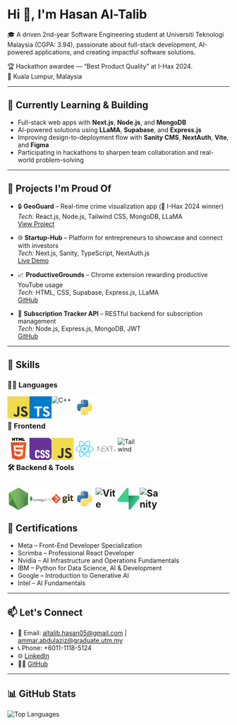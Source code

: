 # Hi 👋, I'm Hasan Al-Talib  

🎓 A driven 2nd-year Software Engineering student at Universiti Teknologi Malaysia (CGPA: 3.94), passionate about full-stack development, AI-powered applications, and creating impactful software solutions.  

🏆 Hackathon awardee — “Best Product Quality” at I-Hax 2024.  
📍 Kuala Lumpur, Malaysia  

---

## 🌱 Currently Learning & Building
- Full-stack web apps with **Next.js**, **Node.js**, and **MongoDB**
- AI-powered solutions using **LLaMA**, **Supabase**, and **Express.js**
- Improving design-to-deployment flow with **Sanity CMS**, **NextAuth**, **Vite**, and **Figma**
- Participating in hackathons to sharpen team collaboration and real-world problem-solving

---

## 🚀 Projects I'm Proud Of
- 🔒 **GeoGuard** – Real-time crime visualization app (🏅 I-Hax 2024 winner)  
  *Tech:* React.js, Node.js, Tailwind CSS, MongoDB, LLaMA  
  [View Project](https://github.com/KaifHalak/I-HAX-Team-IT-Support)

- 🌐 **Startup-Hub** – Platform for entrepreneurs to showcase and connect with investors  
  *Tech:* Next.js, Sanity, TypeScript, NextAuth.js  
  [Live Demo](https://nextjs-full-stack-app-9bi4-60jowrpqp-hasanammar05s-projects.vercel.app/)

- 📈 **ProductiveGrounds** – Chrome extension rewarding productive YouTube usage  
  *Tech:* HTML, CSS, Supabase, Express.js, LLaMA  
  [GitHub](https://github.com/HasanAmmar05/Supabase-Hackathon)

- 🧾 **Subscription Tracker API** – RESTful backend for subscription management  
  *Tech:* Node.js, Express.js, MongoDB, JWT  
  [GitHub](https://github.com/HasanAmmar05/Subscription-Tracker-API)

---

## 🧠 Skills

### 👨‍💻 Languages
<img align="left" alt="JavaScript" width="50px" src="https://raw.githubusercontent.com/github/explore/main/topics/javascript/javascript.png" /> <img align="left" alt="TypeScript" width="50px" src="https://raw.githubusercontent.com/github/explore/main/topics/typescript/typescript.png" /> <img align="left" alt="C++" width="50px" src="https://raw.githubusercontent.com/isocpp/logos/master/cpp_logo.png" /> <img align="left" alt="Python" width="50px" src="https://raw.githubusercontent.com/github/explore/main/topics/python/python.png" /> <br/><br/>

### 🧩 Frontend
<img align="left" alt="HTML5" width="50px" src="https://raw.githubusercontent.com/github/explore/main/topics/html/html.png" /> <img align="left" alt="CSS3" width="50px" src="https://raw.githubusercontent.com/github/explore/main/topics/css/css.png" /> <img align="left" alt="JavaScript" width="50px" src="https://raw.githubusercontent.com/github/explore/main/topics/javascript/javascript.png" /> <img align="left" alt="React" width="50px" src="https://raw.githubusercontent.com/github/explore/main/topics/react/react.png" /> <img align="left" alt="Next.js" width="50px" src="https://raw.githubusercontent.com/github/explore/main/topics/nextjs/nextjs.png" /> <img align="left" alt="Tailwind" width="50px" src="https://upload.wikimedia.org/wikipedia/commons/d/d5/Tailwind_CSS_Logo.svg" /> <br/><br/>


### 🛠️ Backend & Tools
<img align="left" alt="Node.js" width="50px" src="https://raw.githubusercontent.com/github/explore/main/topics/nodejs/nodejs.png" /> <img align="left" alt="MongoDB" width="50px" src="https://raw.githubusercontent.com/github/explore/main/topics/mongodb/mongodb.png" /> <img align="left" alt="Git" width="50px" src="https://raw.githubusercontent.com/github/explore/main/topics/git/git.png" /> <img align="left" alt="Python" width="50px" src="https://raw.githubusercontent.com/github/explore/main/topics/python/python.png" /> <img align="left" alt="Vite" width="50px" src="https://upload.wikimedia.org/wikipedia/commons/f/f1/Vitejs-logo.svg" /> <img align="left" alt="Supabase" width="50px" src="https://raw.githubusercontent.com/github/explore/main/topics/supabase/supabase.png" /> <img align="left" alt="Sanity" width="50px" src="https://avatars.githubusercontent.com/u/17177659?s=200&v=4" /> <br/><br/>
---

## 📜 Certifications
- Meta – Front-End Developer Specialization  
- Scrimba – Professional React Developer  
- Nvidia – AI Infrastructure and Operations Fundamentals  
- IBM – Python for Data Science, AI & Development  
- Google – Introduction to Generative AI  
- Intel – AI Fundamentals  

---

## 📫 Let's Connect

- 📧 Email: altalib.hasan05@gmail.com | ammar.abdulaziz@graduate.utm.my  
- 📞 Phone: +6011-1118-5124  
- 🌐 [LinkedIn](https://www.linkedin.com/in/hasan-al-talib-6095b3323/)  
- 🧑‍💻 [GitHub](https://github.com/HasanAmmar05)  

---

## 📊 GitHub Stats

![Top Languages](https://github-readme-stats.vercel.app/api/top-langs/?username=HasanAmmar05&layout=compact&theme=dark)


